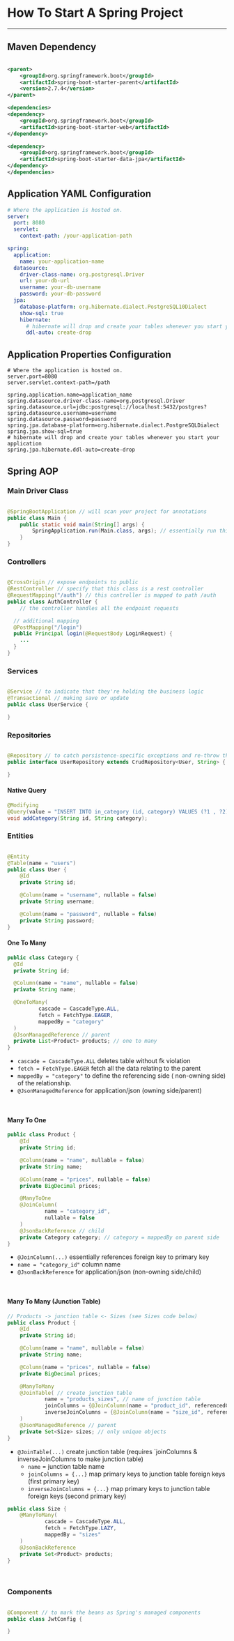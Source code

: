 # How To Start A Spring Project

---

## Maven Dependency

```xml

<parent>
    <groupId>org.springframework.boot</groupId>
    <artifactId>spring-boot-starter-parent</artifactId>
    <version>2.7.4</version>
</parent>

<dependencies>
<dependency>
    <groupId>org.springframework.boot</groupId>
    <artifactId>spring-boot-starter-web</artifactId>
</dependency>

<dependency>
    <groupId>org.springframework.boot</groupId>
    <artifactId>spring-boot-starter-data-jpa</artifactId>
</dependency>
</dependencies>
```

## Application YAML Configuration

```yaml
# Where the application is hosted on.
server:
  port: 8080
  servlet:
    context-path: /your-application-path

spring:
  application:
    name: your-application-name
  datasource:
    driver-class-name: org.postgresql.Driver
    url: your-db-url
    username: your-db-username
    password: your-db-password
  jpa:
    database-platform: org.hibernate.dialect.PostgreSQL10Dialect
    show-sql: true
    hibernate:
      # hibernate will drop and create your tables whenever you start your application.
      ddl-auto: create-drop
```

## Application Properties Configuration

```properties
# Where the application is hosted on.
server.port=8080
server.servlet.context-path=/path

spring.application.name=application_name
spring.datasource.driver-class-name=org.postgresql.Driver
spring.datasource.url=jdbc:postgresql://localhost:5432/postgres?
spring.datasource.username=username
spring.datasource.password=password
spring.jpa.database-platform=org.hibernate.dialect.PostgreSQLDialect
spring.jpa.show-sql=true
# hibernate will drop and create your tables whenever you start your application
spring.jpa.hibernate.ddl-auto=create-drop
```

## Spring AOP

### Main Driver Class

```java

@SpringBootApplication // will scan your project for annotations
public class Main {
    public static void main(String[] args) {
        SpringApplication.run(Main.class, args); // essentially run this project as a spring boot application
    }
}
```

### Controllers

```java

@CrossOrigin // expose endpoints to public
@RestController // specify that this class is a rest controller
@RequestMapping("/auth") // this controller is mapped to path /auth
public class AuthController {
    // the controller handles all the endpoint requests

  // additional mapping
  @PostMapping("/login")
  public Principal login(@RequestBody LoginRequest) {
    ...
  }
}
```

### Services

```java

@Service // to indicate that they're holding the business logic
@Transactional // making save or update
public class UserService {

}
```

### Repositories

```java

@Repository // to catch persistence-specific exceptions and re-throw them as one of Spring’s unified unchecked exceptions.
public interface UserRepository extends CrudRepository<User, String> {

}
```

#### Native Query

```java
@Modifying
@Query(value = "INSERT INTO in_category (id, category) VALUES (?1 , ?2)", nativeQuery = true)
void addCategory(String id, String category);
```

### Entities

```java

@Entity
@Table(name = "users")
public class User {
    @Id
    private String id;

    @Column(name = "username", nullable = false)
    private String username;

    @Column(name = "password", nullable = false)
    private String password;
}
```

#### One To Many

```java
public class Category {
  @Id
  private String id;

  @Column(name = "name", nullable = false)
  private String name;

  @OneToMany(
          cascade = CascadeType.ALL,
          fetch = FetchType.EAGER,
          mappedBy = "category"
  )
  @JsonManagedReference // parent
  private List<Product> products; // one to many
}

```

- `cascade = CascadeType.ALL` deletes table without fk violation
- `fetch = FetchType.EAGER` fetch all the data relating to the parent
- `mappedBy = "category"` to define the referencing side (
  non-owning side) of the relationship.
- `@JsonManagedReference` for application/json (owning side/parent)

<br>

#### Many To One

```java
public class Product {
    @Id
    private String id;

    @Column(name = "name", nullable = false)
    private String name;

    @Column(name = "prices", nullable = false)
    private BigDecimal prices;

    @ManyToOne
    @JoinColumn(
            name = "category_id",
            nullable = false
    )
    @JsonBackReference // child
    private Category category; // category = mappedBy on parent side
}
```

- `@JoinColumn(...)` essentially references foreign key to primary key
- `name = "category_id"` column name
- `@JsonBackReference` for application/json (non-owning side/child)

<br>

#### Many To Many (Junction Table)

```java
// Products -> junction table <- Sizes (see Sizes code below)
public class Product {
    @Id
    private String id;

    @Column(name = "name", nullable = false)
    private String name;

    @Column(name = "prices", nullable = false)
    private BigDecimal prices;

    @ManyToMany
    @JoinTable( // create junction table
            name = "products_sizes", // name of junction table
            joinColumns = {@JoinColumn(name = "product_id", referencedColumnName = "id", nullable = false)},
            inverseJoinColumns = {@JoinColumn(name = "size_id", referencedColumnName = "id", nullable = false)}
    )
    @JsonManagedReference // parent
    private Set<Size> sizes; // only unique objects
}
```

- `@JoinTable(...)` create junction table (requires `joinColumns & inverseJoinColumns to make junction table)
  - `name` = junction table name
  - `joinColumns = {...}` map primary keys to junction table foreign keys (first primary key)
  - `inverseJoinColumns = {...}` map primary keys to junction table foreign keys (second primary key)

```java
public class Size {
    @ManyToMany(
            cascade = CascadeType.ALL,
            fetch = FetchType.LAZY,
            mappedBy = "sizes"
    )
    @JsonBackReference
    private Set<Product> products;
}
```

<br>

### Components

```java

@Component // to mark the beans as Spring's managed components
public class JwtConfig {

}
```
